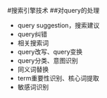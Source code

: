 #搜索引擎技术
##对query的处理
* query suggestion，搜索建议
* query纠错
* 相关搜索词
* query改写、query变换
* query分类、意图识别
* 同义词替换
* term重要性识别、核心词提取
* 敏感词识别